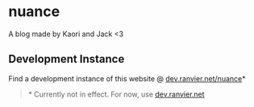 # nuance
A blog made by Kaori and Jack <3

## Development Instance
Find a development instance of this website @ [dev.ranvier.net/nuance](https://dev.ranvier.net/nuance)*

> \* Currently not in effect. For now, use [dev.ranvier.net](https://dev.ranvier.net/)
